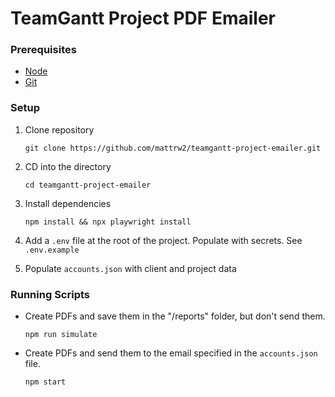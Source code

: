 # TeamGantt Project PDF Emailer

### Prerequisites
- [Node](https://nodejs.org/en/download)
- [Git](https://git-scm.com/downloads)


### Setup 

1. Clone repository
    ```
    git clone https://github.com/mattrw2/teamgantt-project-emailer.git
    ```
1. CD into the directory
    ```
    cd teamgantt-project-emailer
    ```

1. Install dependencies
    ```
    npm install && npx playwright install
    ```
1. Add a `.env` file at the root of the project. Populate with secrets. See `.env.example`

1. Populate `accounts.json` with client and project data


### Running Scripts

- Create PDFs and save them in the "/reports" folder, but don't send them. 
    ```
    npm run simulate
    ```

- Create PDFs and send them to the email specified in the `accounts.json` file.
    ```
    npm start
    ```
